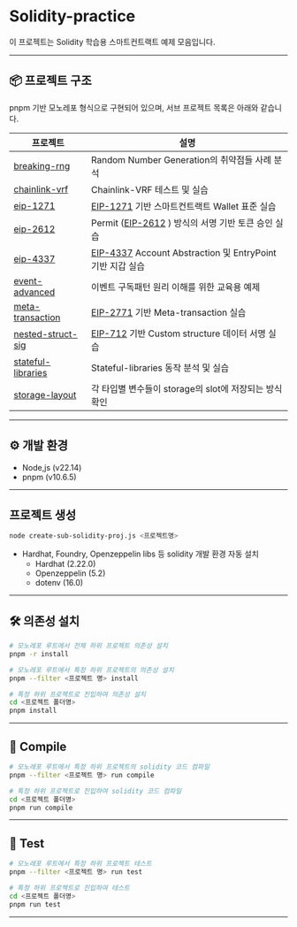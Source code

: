 # Solidity-practice
이 프로젝트는 Solidity 학습용 스마트컨트랙트 예제 모음입니다.

---

## 📦 프로젝트 구조
pnpm 기반 모노레포 형식으로 구현되어 있으며, 서브 프로젝트 목록은 아래와 같습니다.

| 프로젝트                            | 설명                                                         |
| ----------------------------------- | ------------------------------------------------------------ |
| [breaking-rng](./projects/breaking-rng)     | Random Number Generation의 취약점들 사례 분석 |
| [chainlink-vrf](./projects/chainlink-vrf)     | Chainlink-VRF 테스트 및 실습 |
| [eip-1271](./projects/eip-1271)     | [EIP-1271](https://eips.ethereum.org/EIPS/eip-1271) 기반 스마트컨트랙트 Wallet 표준 실습 |
| [eip-2612](./projects/eip-2612)     | Permit ([EIP-2612](https://eips.ethereum.org/EIPS/eip-2612) ) 방식의 서명 기반 토큰 승인 실습 |
| [eip-4337](./projects/eip-4337)     | [EIP-4337](https://eips.ethereum.org/EIPS/eip-4337) Account Abstraction 및 EntryPoint 기반 지갑 실습 |
| [event-advanced](./projects/event-advanced)     | 이벤트 구독패턴 원리 이해를 위한 교육용 예제 |
| [meta-transaction](./projects/meta-transaction)     | [EIP-2771](https://eips.ethereum.org/EIPS/eip-2771) 기반 Meta-transaction 실습 |
| [nested-struct-sig](./projects/nested-struct-sig)       | [EIP-712](https://eips.ethereum.org/EIPS/eip-712) 기반 Custom structure 데이터 서명 실습 |
| [stateful-libraries](./projects/stateful-libraries)       | Stateful-libraries 동작 분석 및 실습 |
| [storage-layout](./projects/storage-layout)       | 각 타입별 변수들이 storage의 slot에 저장되는 방식 확인 |

---

## ⚙️ 개발 환경
- Node,js (v22.14)
- pnpm (v10.6.5)

---

## 프로젝트 생성
```bash
node create-sub-solidity-proj.js <프로젝트명>
```
- Hardhat, Foundry, Openzeppelin libs 등 solidity 개발 환경 자동 설치
    - Hardhat (2.22.0)
    - Openzeppelin (5.2)
    - dotenv (16.0)

---

## 🛠️ 의존성 설치
```bash
# 모노레포 루트에서 전체 하위 프로젝트 의존성 설치
pnpm -r install

# 모노레포 루트에서 특정 하위 프로젝트의 의존성 설치
pnpm --filter <프로젝트 명> install

# 특정 하위 프로젝트로 진입하여 의존성 설치
cd <프로젝트 폴더명>
pnpm install
```

---

## 🧱 Compile
```bash
# 모노레포 루트에서 특정 하위 프로젝트의 solidity 코드 컴파일
pnpm --filter <프로젝트 명> run compile

# 특정 하위 프로젝트로 진입하여 solidity 코드 컴파일
cd <프로젝트 폴더명>
pnpm run compile
```

---

## 🧪 Test
```bash
# 모노레포 루트에서 특정 하위 프로젝트 테스트
pnpm --filter <프로젝트 명> run test

# 특정 하위 프로젝트로 진입하여 테스트
cd <프로젝트 폴더명>
pnpm run test
```

---

